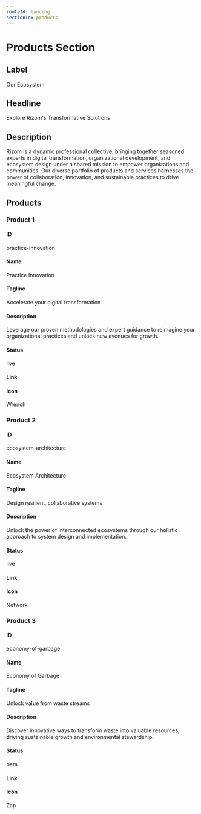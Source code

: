 ```yaml
---
routeId: landing
sectionId: products
---
```

# Products Section

## Label
Our Ecosystem

## Headline
Explore Rizom's Transformative Solutions

## Description
Rizom is a dynamic professional collective, bringing together seasoned experts in digital transformation, organizational development, and ecosystem design under a shared mission to empower organizations and communities. Our diverse portfolio of products and services harnesses the power of collaboration, innovation, and sustainable practices to drive meaningful change.

## Products

### Product 1

#### ID
practice-innovation

#### Name
Practice Innovation

#### Tagline
Accelerate your digital transformation

#### Description
Leverage our proven methodologies and expert guidance to reimagine your organizational practices and unlock new avenues for growth.

#### Status
live

#### Link


#### Icon
Wrench

### Product 2

#### ID
ecosystem-architecture

#### Name
Ecosystem Architecture

#### Tagline
Design resilient, collaborative systems

#### Description
Unlock the power of interconnected ecosystems through our holistic approach to system design and implementation.

#### Status
live

#### Link


#### Icon
Network

### Product 3

#### ID
economy-of-garbage

#### Name
Economy of Garbage

#### Tagline
Unlock value from waste streams

#### Description
Discover innovative ways to transform waste into valuable resources, driving sustainable growth and environmental stewardship.

#### Status
beta

#### Link


#### Icon
Zap
